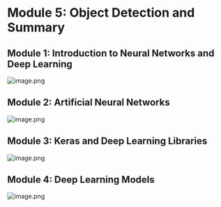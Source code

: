 

# Module 5: Object Detection and Summary
## Module 1: Introduction to Neural Networks and Deep Learning
![image.png](https://prod-files-secure.s3.us-west-2.amazonaws.com/03e82b26-cccb-4906-bb56-adabcbdc0655/a8d40bcb-c482-4026-8872-311e16b2dc63/image.png?X-Amz-Algorithm=AWS4-HMAC-SHA256&X-Amz-Content-Sha256=UNSIGNED-PAYLOAD&X-Amz-Credential=ASIAZI2LB466WWTHVRQE%2F20250204%2Fus-west-2%2Fs3%2Faws4_request&X-Amz-Date=20250204T211340Z&X-Amz-Expires=3600&X-Amz-Security-Token=IQoJb3JpZ2luX2VjEB0aCXVzLXdlc3QtMiJHMEUCIBoYqv%2BzHI7TU7Z5H9WGMBBKRMlEqIiQfYFtPAQ2HZN0AiEA6Z%2BIeiX3LDhAaOP9DXEXNhviVeAiFkez8GIFAog8EKoq%2FwMINhAAGgw2Mzc0MjMxODM4MDUiDEgtbxSi1vAfzZU8DyrcA1N6EVH1B3EE%2B%2Fjd%2BLXO2pDlnYeMrBZkkkxUsRPOx1SY%2Bh9LzCzerZ1YQQxCLS%2BPp9P6fN2OOiDPsCpwL8WeSgtSEO54jiWXYVBcdUqiUNRfPTYSVusyVBHN48dpI%2FXJ077pVrqC4GqLPlCgEVMbH1NMIH8jNovhVOkpLnrWZ%2BCu%2BkH6dR6puY6JV3EoCdwqS6cKLb8%2BHGssm9j5Zd9e%2F7BsJuPIXbcjuS7jvhr7qbBQjg%2Ba7RCcqX1ZN9ccHGSw12mWcFkL1IcCN3gBWGN9ylOSZgvKIN2qdLqU7dkOHQikRXC9lIsI8GYjc8PpbYYgmuFKo%2BYddPOyR7cMoeIvFOV5Day6KEZIoYa59CH9HoGZ2%2Fq6jEhF1e%2BQ2e%2Fejvqq%2FfVPZ0%2BYD8TUrOS0XHrVRAfsC%2B71qvmRPPuVWtjJldvcbYZgVSuRP0%2BgTg8s5kr3WZi%2FwoQRr4dkpvQk%2FVh3rD%2B49SbMV7pIJlYTybQm7ct2AcUnbh14%2Bi0nKZe5XilipxZ%2BYSR0tL62OfLCf8hYaoqVHwcM85ERtVE%2F6QvWpWx3bsYKc%2FiAgGvks9cv5RvK3UELxl%2F9Zw%2Bn82JYJv7HBZ7lP2hixakxzCiUoPxnYwxNT0RUKhfpCO1wZ404MOD8ib0GOqUBetgb%2B2yuvU5BkSeapl7RmSpHJ6dPw52iFVvVT7VqRlrB5E%2FVqGIMVfpXM3ctKO1EINE5E4Fci2rpi6cZtvhOtvVOmUdarsNd8GOeZZlhZaflKtcvSLK98FFehH%2Bqj1D2VG%2BY5YLaTir0ibVtItFen7teXNJAdcR3i0Y3KJANLR3mp%2FjyYKjmFAlzpDVQZMvp60wuOx6wcG6Z95G8L4vVq4riFCg9&X-Amz-Signature=c07b9731279eacc8091a96d40e3b4260276718ad44336278f47cb040baed00ec&X-Amz-SignedHeaders=host&x-id=GetObject)
## Module 2: Artificial Neural Networks
![image.png](https://prod-files-secure.s3.us-west-2.amazonaws.com/03e82b26-cccb-4906-bb56-adabcbdc0655/5157ca89-62da-41d9-a98f-6432b71047a9/image.png?X-Amz-Algorithm=AWS4-HMAC-SHA256&X-Amz-Content-Sha256=UNSIGNED-PAYLOAD&X-Amz-Credential=ASIAZI2LB466WWTHVRQE%2F20250204%2Fus-west-2%2Fs3%2Faws4_request&X-Amz-Date=20250204T211340Z&X-Amz-Expires=3600&X-Amz-Security-Token=IQoJb3JpZ2luX2VjEB0aCXVzLXdlc3QtMiJHMEUCIBoYqv%2BzHI7TU7Z5H9WGMBBKRMlEqIiQfYFtPAQ2HZN0AiEA6Z%2BIeiX3LDhAaOP9DXEXNhviVeAiFkez8GIFAog8EKoq%2FwMINhAAGgw2Mzc0MjMxODM4MDUiDEgtbxSi1vAfzZU8DyrcA1N6EVH1B3EE%2B%2Fjd%2BLXO2pDlnYeMrBZkkkxUsRPOx1SY%2Bh9LzCzerZ1YQQxCLS%2BPp9P6fN2OOiDPsCpwL8WeSgtSEO54jiWXYVBcdUqiUNRfPTYSVusyVBHN48dpI%2FXJ077pVrqC4GqLPlCgEVMbH1NMIH8jNovhVOkpLnrWZ%2BCu%2BkH6dR6puY6JV3EoCdwqS6cKLb8%2BHGssm9j5Zd9e%2F7BsJuPIXbcjuS7jvhr7qbBQjg%2Ba7RCcqX1ZN9ccHGSw12mWcFkL1IcCN3gBWGN9ylOSZgvKIN2qdLqU7dkOHQikRXC9lIsI8GYjc8PpbYYgmuFKo%2BYddPOyR7cMoeIvFOV5Day6KEZIoYa59CH9HoGZ2%2Fq6jEhF1e%2BQ2e%2Fejvqq%2FfVPZ0%2BYD8TUrOS0XHrVRAfsC%2B71qvmRPPuVWtjJldvcbYZgVSuRP0%2BgTg8s5kr3WZi%2FwoQRr4dkpvQk%2FVh3rD%2B49SbMV7pIJlYTybQm7ct2AcUnbh14%2Bi0nKZe5XilipxZ%2BYSR0tL62OfLCf8hYaoqVHwcM85ERtVE%2F6QvWpWx3bsYKc%2FiAgGvks9cv5RvK3UELxl%2F9Zw%2Bn82JYJv7HBZ7lP2hixakxzCiUoPxnYwxNT0RUKhfpCO1wZ404MOD8ib0GOqUBetgb%2B2yuvU5BkSeapl7RmSpHJ6dPw52iFVvVT7VqRlrB5E%2FVqGIMVfpXM3ctKO1EINE5E4Fci2rpi6cZtvhOtvVOmUdarsNd8GOeZZlhZaflKtcvSLK98FFehH%2Bqj1D2VG%2BY5YLaTir0ibVtItFen7teXNJAdcR3i0Y3KJANLR3mp%2FjyYKjmFAlzpDVQZMvp60wuOx6wcG6Z95G8L4vVq4riFCg9&X-Amz-Signature=263c58f0ea81945f775543c6d2398d1fd414652cb5bcf9aef103e05199e20fb0&X-Amz-SignedHeaders=host&x-id=GetObject)
## Module 3: Keras and Deep Learning Libraries
![image.png](https://prod-files-secure.s3.us-west-2.amazonaws.com/03e82b26-cccb-4906-bb56-adabcbdc0655/5089ce50-05f1-470d-ad42-42503bf1df5f/image.png?X-Amz-Algorithm=AWS4-HMAC-SHA256&X-Amz-Content-Sha256=UNSIGNED-PAYLOAD&X-Amz-Credential=ASIAZI2LB466WWTHVRQE%2F20250204%2Fus-west-2%2Fs3%2Faws4_request&X-Amz-Date=20250204T211340Z&X-Amz-Expires=3600&X-Amz-Security-Token=IQoJb3JpZ2luX2VjEB0aCXVzLXdlc3QtMiJHMEUCIBoYqv%2BzHI7TU7Z5H9WGMBBKRMlEqIiQfYFtPAQ2HZN0AiEA6Z%2BIeiX3LDhAaOP9DXEXNhviVeAiFkez8GIFAog8EKoq%2FwMINhAAGgw2Mzc0MjMxODM4MDUiDEgtbxSi1vAfzZU8DyrcA1N6EVH1B3EE%2B%2Fjd%2BLXO2pDlnYeMrBZkkkxUsRPOx1SY%2Bh9LzCzerZ1YQQxCLS%2BPp9P6fN2OOiDPsCpwL8WeSgtSEO54jiWXYVBcdUqiUNRfPTYSVusyVBHN48dpI%2FXJ077pVrqC4GqLPlCgEVMbH1NMIH8jNovhVOkpLnrWZ%2BCu%2BkH6dR6puY6JV3EoCdwqS6cKLb8%2BHGssm9j5Zd9e%2F7BsJuPIXbcjuS7jvhr7qbBQjg%2Ba7RCcqX1ZN9ccHGSw12mWcFkL1IcCN3gBWGN9ylOSZgvKIN2qdLqU7dkOHQikRXC9lIsI8GYjc8PpbYYgmuFKo%2BYddPOyR7cMoeIvFOV5Day6KEZIoYa59CH9HoGZ2%2Fq6jEhF1e%2BQ2e%2Fejvqq%2FfVPZ0%2BYD8TUrOS0XHrVRAfsC%2B71qvmRPPuVWtjJldvcbYZgVSuRP0%2BgTg8s5kr3WZi%2FwoQRr4dkpvQk%2FVh3rD%2B49SbMV7pIJlYTybQm7ct2AcUnbh14%2Bi0nKZe5XilipxZ%2BYSR0tL62OfLCf8hYaoqVHwcM85ERtVE%2F6QvWpWx3bsYKc%2FiAgGvks9cv5RvK3UELxl%2F9Zw%2Bn82JYJv7HBZ7lP2hixakxzCiUoPxnYwxNT0RUKhfpCO1wZ404MOD8ib0GOqUBetgb%2B2yuvU5BkSeapl7RmSpHJ6dPw52iFVvVT7VqRlrB5E%2FVqGIMVfpXM3ctKO1EINE5E4Fci2rpi6cZtvhOtvVOmUdarsNd8GOeZZlhZaflKtcvSLK98FFehH%2Bqj1D2VG%2BY5YLaTir0ibVtItFen7teXNJAdcR3i0Y3KJANLR3mp%2FjyYKjmFAlzpDVQZMvp60wuOx6wcG6Z95G8L4vVq4riFCg9&X-Amz-Signature=02f22e2ffdac86700d28a30dc844248695eee517a1c99e837bda601a36f007e0&X-Amz-SignedHeaders=host&x-id=GetObject)
## Module 4: Deep Learning Models
![image.png](https://prod-files-secure.s3.us-west-2.amazonaws.com/03e82b26-cccb-4906-bb56-adabcbdc0655/4e22fcb0-cfbc-4d28-b961-b9b8fde071f0/image.png?X-Amz-Algorithm=AWS4-HMAC-SHA256&X-Amz-Content-Sha256=UNSIGNED-PAYLOAD&X-Amz-Credential=ASIAZI2LB466WWTHVRQE%2F20250204%2Fus-west-2%2Fs3%2Faws4_request&X-Amz-Date=20250204T211340Z&X-Amz-Expires=3600&X-Amz-Security-Token=IQoJb3JpZ2luX2VjEB0aCXVzLXdlc3QtMiJHMEUCIBoYqv%2BzHI7TU7Z5H9WGMBBKRMlEqIiQfYFtPAQ2HZN0AiEA6Z%2BIeiX3LDhAaOP9DXEXNhviVeAiFkez8GIFAog8EKoq%2FwMINhAAGgw2Mzc0MjMxODM4MDUiDEgtbxSi1vAfzZU8DyrcA1N6EVH1B3EE%2B%2Fjd%2BLXO2pDlnYeMrBZkkkxUsRPOx1SY%2Bh9LzCzerZ1YQQxCLS%2BPp9P6fN2OOiDPsCpwL8WeSgtSEO54jiWXYVBcdUqiUNRfPTYSVusyVBHN48dpI%2FXJ077pVrqC4GqLPlCgEVMbH1NMIH8jNovhVOkpLnrWZ%2BCu%2BkH6dR6puY6JV3EoCdwqS6cKLb8%2BHGssm9j5Zd9e%2F7BsJuPIXbcjuS7jvhr7qbBQjg%2Ba7RCcqX1ZN9ccHGSw12mWcFkL1IcCN3gBWGN9ylOSZgvKIN2qdLqU7dkOHQikRXC9lIsI8GYjc8PpbYYgmuFKo%2BYddPOyR7cMoeIvFOV5Day6KEZIoYa59CH9HoGZ2%2Fq6jEhF1e%2BQ2e%2Fejvqq%2FfVPZ0%2BYD8TUrOS0XHrVRAfsC%2B71qvmRPPuVWtjJldvcbYZgVSuRP0%2BgTg8s5kr3WZi%2FwoQRr4dkpvQk%2FVh3rD%2B49SbMV7pIJlYTybQm7ct2AcUnbh14%2Bi0nKZe5XilipxZ%2BYSR0tL62OfLCf8hYaoqVHwcM85ERtVE%2F6QvWpWx3bsYKc%2FiAgGvks9cv5RvK3UELxl%2F9Zw%2Bn82JYJv7HBZ7lP2hixakxzCiUoPxnYwxNT0RUKhfpCO1wZ404MOD8ib0GOqUBetgb%2B2yuvU5BkSeapl7RmSpHJ6dPw52iFVvVT7VqRlrB5E%2FVqGIMVfpXM3ctKO1EINE5E4Fci2rpi6cZtvhOtvVOmUdarsNd8GOeZZlhZaflKtcvSLK98FFehH%2Bqj1D2VG%2BY5YLaTir0ibVtItFen7teXNJAdcR3i0Y3KJANLR3mp%2FjyYKjmFAlzpDVQZMvp60wuOx6wcG6Z95G8L4vVq4riFCg9&X-Amz-Signature=bf42135ba46f741b6c75935c64383fa9d8d2dfb3dc8e4e7fbe1183e9fed1d8e8&X-Amz-SignedHeaders=host&x-id=GetObject)